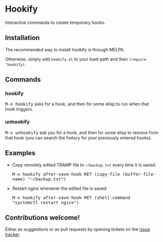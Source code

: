 # Hookify

Interactive commands to create temporary hooks.

## Installation

The recommended way to install hookify is through MELPA.

Otherwise, simply add `hookify.el` to your load-path and then `(require 'hookify)`.

## Commands

### hookify

<kbd>M-x hookify</kbd> asks for a hook, and then for some elisp to run when that hook triggers.

### unhookify

<kbd>M-x unhookify</kbd> ask you for a hook, and then for some elisp
to remove from that hook (you can search the history for your
previously entered hooks).

## Examples

* Copy remotely edited TRAMP file to `~/backup.txt` every time it is saved:

  <kbd>M-x hookify after-save-hook RET (copy-file (buffer-file-name) "~/backup.txt")</kbd>

* Restart nginx whenever the edited file is saved:

  <kbd>M-x hookify after-save-hook RET (shell-command "systemctl restart nginx")</kbd>

## Contributions welcome!

Either as suggestions or as pull requests by opening tickets on the
[issue tracker](https://github.com/Silex/hookify/issues).
